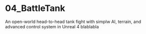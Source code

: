 # 04_BattleTank
An open-world head-to-head tank fight with simplw AI, terrain, and advanced control system in Unreal 4
blablabla
